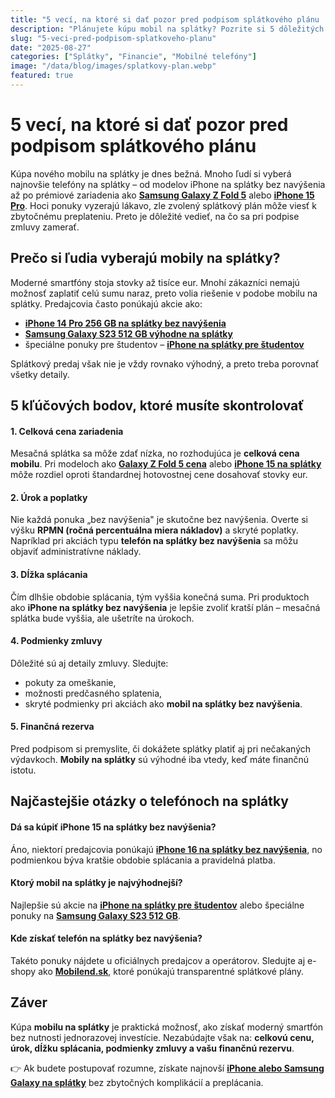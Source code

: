 ```yaml
---
title: "5 vecí, na ktoré si dať pozor pred podpisom splátkového plánu | Mobilend.sk"
description: "Plánujete kúpu mobil na splátky? Pozrite si 5 dôležitých vecí, ktoré musíte skontrolovať pred podpisom splátkového plánu. Ušetríte peniaze a vyhnete sa problémom."
slug: "5-veci-pred-podpisom-splatkoveho-planu"
date: "2025-08-27"
categories: ["Splátky", "Financie", "Mobilné telefóny"]
image: "/data/blog/images/splatkovy-plan.webp"
featured: true
---
```


# 5 vecí, na ktoré si dať pozor pred podpisom splátkového plánu

Kúpa nového mobilu na splátky je dnes bežná. Mnoho ľudí si vyberá najnovšie telefóny na splátky – od modelov iPhone na splátky bez navýšenia až po prémiové zariadenia ako **[Samsung Galaxy Z Fold 5](https://mobilend.sk/katalog/samsung-galaxy-Z-Fold5-1T-PhantomBlack)** alebo **[iPhone 15 Pro](https://mobilend.sk/katalog/apple-iphone-15-pro-512gb-White-Titanium)**. Hoci ponuky vyzerajú lákavo, zle zvolený splátkový plán môže viesť k zbytočnému preplateniu. Preto je dôležité vedieť, na čo sa pri podpise zmluvy zamerať.

## Prečo si ľudia vyberajú mobily na splátky?

Moderné smartfóny stoja stovky až tisíce eur. Mnohí zákazníci nemajú možnosť zaplatiť celú sumu naraz, preto volia riešenie v podobe mobilu na splátky. Predajcovia často ponúkajú akcie ako:

* **[iPhone 14 Pro 256 GB na splátky bez navýšenia](https://mobilend.sk/katalog/apple-iphone-14-pro-256gb-Silver)**
* **[Samsung Galaxy S23 512 GB výhodne na splátky](https://mobilend.sk/katalog/samsung-galaxy-s23-512gb-Phantom-Black)**
* špeciálne ponuky pre študentov – **[iPhone na splátky pre študentov](https://mobilend.sk/blog/student-novy-iphone-za-5-eur-prvy-mesiac)**

Splátkový predaj však nie je vždy rovnako výhodný, a preto treba porovnať všetky detaily.

## 5 kľúčových bodov, ktoré musíte skontrolovať

#### 1. Celková cena zariadenia

Mesačná splátka sa môže zdať nízka, no rozhodujúca je **celková cena mobilu**. Pri modeloch ako **[Galaxy Z Fold 5 cena](https://mobilend.sk/katalog/samsung-galaxy-Z-Fold5-1T-PhantomBlack)** alebo **[iPhone 15 na splátky](https://mobilend.sk/katalog/apple-iphone-15-256gb-Midnight)** môže rozdiel oproti štandardnej hotovostnej cene dosahovať stovky eur.

#### 2. Úrok a poplatky

Nie každá ponuka „bez navýšenia" je skutočne bez navýšenia. Overte si výšku **RPMN (ročná percentuálna miera nákladov)** a skryté poplatky. Napríklad pri akciách typu **telefón na splátky bez navýšenia** sa môžu objaviť administratívne náklady.

#### 3. Dĺžka splácania

Čím dlhšie obdobie splácania, tým vyššia konečná suma. Pri produktoch ako **iPhone na splátky bez navýšenia** je lepšie zvoliť kratší plán – mesačná splátka bude vyššia, ale ušetríte na úrokoch.

#### 4. Podmienky zmluvy

Dôležité sú aj detaily zmluvy. Sledujte:

* pokuty za omeškanie,
* možnosti predčasného splatenia,
* skryté podmienky pri akciách ako **mobil na splátky bez navýšenia**.

#### 5. Finančná rezerva

Pred podpisom si premyslite, či dokážete splátky platiť aj pri nečakaných výdavkoch. **Mobily na splátky** sú výhodné iba vtedy, keď máte finančnú istotu.

## Najčastejšie otázky o telefónoch na splátky

#### Dá sa kúpiť iPhone 15 na splátky bez navýšenia?

Áno, niektorí predajcovia ponúkajú **[iPhone 16 na splátky bez navýšenia](https://mobilend.sk/katalog/apple-iphone-16-plus-256gb-Black)**, no podmienkou býva kratšie obdobie splácania a pravidelná platba.

#### Ktorý mobil na splátky je najvýhodnejší?

Najlepšie sú akcie na **[iPhone na splátky pre študentov](https://mobilend.sk/blog/student-novy-iphone-za-5-eur-prvy-mesiac)** alebo špeciálne ponuky na **[Samsung Galaxy S23 512 GB](https://mobilend.sk/katalog/samsung-galaxy-s23-512gb-Phantom-Black)**.

#### Kde získať telefón na splátky bez navýšenia?

Takéto ponuky nájdete u oficiálnych predajcov a operátorov. Sledujte aj e-shopy ako **[Mobilend.sk](https://mobilend.sk/)**, ktoré ponúkajú transparentné splátkové plány.

## Záver

Kúpa **mobilu na splátky** je praktická možnosť, ako získať moderný smartfón bez nutnosti jednorazovej investície. Nezabúdajte však na: **celkovú cenu, úrok, dĺžku splácania, podmienky zmluvy a vašu finančnú rezervu**.

👉 Ak budete postupovať rozumne, získate najnovší **[iPhone alebo Samsung Galaxy na splátky](https://mobilend.sk/katalog)** bez zbytočných komplikácií a preplácania.